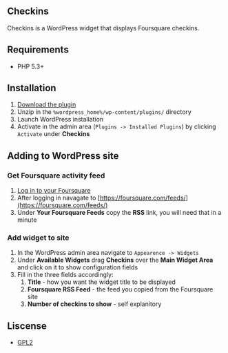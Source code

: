 ## Checkins
Checkins is a WordPress widget that displays Foursquare checkins.

## Requirements
* PHP 5.3+

## Installation
1. [Download the plugin](https://github.com/joefearnley/checkins/archive/master.zip) 
2. Unzip in the `%wordpress_home%/wp-content/plugins/` directory
3. Launch WordPress installation
4. Activate in the admin area (`Plugins -> Installed Plugins`) by
   clicking `Activate` under **Checkins**

## Adding to WordPress site
### Get Foursquare activity feed
1. [Log in to your Foursquare](https://foursquare.com/login)
2. After logging in navagate to
   [https://foursquare.com/feeds/](https://foursquare.com/feeds/)
3. Under **Your Foursquare Feeds** copy the **RSS** link, you will need
   that in a minute

### Add widget to site
1. In the WordPress admin area navigate to `Appearence -> Widgets`
2. Under **Available Widgets** drag **Checkins** over the **Main Widget
   Area** and click on it to show configuration fields
3. Fill in the three fields accordingly:
    1. **Title** - how you want the widget title to be displayed
    2. **Foursquare RSS Feed** - the feed you copied from the Foursquare site
    3. **Number of checkins to show** - self explanitory

## Liscense
* [GPL2](http://www.gnu.org/licenses/old-licenses/gpl-2.0.html)
